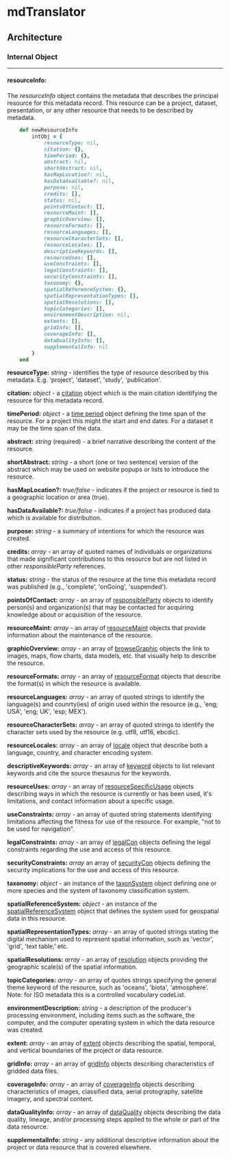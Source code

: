 # mdTranslator

## Architecture

### Internal Object
---
#### resourceInfo:

The *resourceInfo* object contains the metadata that describes the principal resource for this metadata record.  This resource can be a project, dataset, presentation, or any other resource that needs to be described by metadata.

````ruby
    def newResourceInfo
        intObj = {
            resourceType: nil,
            citation: {},
            timePeriod: {},
            abstract: nil,
            shortAbstract: nil,
            hasMapLocation?: nil,
            hasDataAvailable?: nil,
            purpose: nil,
            credits: [],
            status: nil,
            pointsOfContact: [],
            resourceMaint: [],
            graphicOverview: [],
            resourceFormats: [],
            resourceLanguages: [],
            resourceCharacterSets: [],
            resourceLocales: [],
            descriptiveKeywords: [],
            resourceUses: [],
            useConstraints: [],
            legalConstraints: [],
            securityConstraints: [],
            taxonomy: {},
            spatialReferenceSystem: {},
            spatialRepresentationTypes: [],
            spatialResolutions: [],
            topicCategories: [],
            environmentDescription: nil,
            extents: [],
            gridInfo: [],
            coverageInfo: [],
            dataQualityInfo: [],
            supplementalInfo: nil
        }
    end
````

__resourceType:__ *string* - identifies the type of resource described by this metadata. E.g. 'project', 'dataset', 'study', 'publication'.

__citation:__ *object* - a [citation](../mdtranslator/citation.md) object which is the main citation identifying the resource for this metadata record.

__timePeriod:__ *object* - a [time period](../mdtranslator/timePeriod.md) object defining the time span of the resource.  For a project this might the start and end dates.  For a dataset it may be the time span of the data.

__abstract:__ *string* (required) - a brief narrative describing the content of the resource.

__shortAbstract:__ *string* - a short (one or two sentence) version of the abstract which may be used on website popups or lists to introduce the resource.

__hasMapLocation?:__ *true/false* - indicates if the project or resource is tied to a geographic location or area (true).

__hasDataAvailable?:__ *true/false* - indicates if a project has produced data which is available for distribution.

__purpose:__ *string* - a summary of intentions for which the resource was created.

__credits:__ *array* - an array of quoted names of individuals or organizations that made significant contributions to this resource but are not listed in other *responsibleParty* references.

__status:__ *string* - the status of the resource at the time this metadata record was published (e.g., 'complete', 'onGoing', 'suspended').

__pointsOfContact:__ *array* - an array of [responsibleParty](../mdtranslator/responsibleParty.md) objects to identify person(s) and organization(s) that may be contacted for acquiring knowledge about or acquisition of the resource.

__resourceMaint:__ *array* - an array of  [resourceMaint](../mdtranslator/resourceMaint.md) objects that provide information about the maintenance of the resource.

__graphicOverview:__ *array* - an array of [browseGraphic](../mdtranslator/browseGraphic.md) objects the link to images, maps, flow charts, data models, etc. that visually help to describe the resource.

__resourceFormats:__ *array* - an array of [resourceFormat](../mdtranslator/resourceFormat.md) objects that describe the format(s) in which the resource is available.

__resourceLanguages:__ *array* - an array of quoted strings to identify the language(s) and counrty(ies) of origin used within the resource (e.g., 'eng; USA', 'eng; UK', 'esp; MEX').

__resourceCharacterSets:__ *array* - an array of quoted strings to identify the character sets used by the resource (e.g. utf8, utf16, ebcdic).

__resourceLocales:__ *array* - an array of [locale](../mdtranslator/locale.md) object that describe both a language, country, and character encoding system.

__descriptiveKeywords:__ *array* - an array of [keyword](../mdtranslator/keyword.md) objects to list relevant keywords and cite the source thesaurus for the keywords.

__resourceUses:__ *array* - an array of [resourceSpecificUsage](../mdtranslator/resourceSpecificUsage.md) objects describing ways in which the resource is currently or has been used, it's limitations, and contact information about a specific usage.

__useConstraints:__ *array* - an array of quoted string statements identifying limitations affecting the fitness for use of the resource. For example, "not to be used for navigation".

__legalConstraints:__ *array* - an array of [legalCon](../mdtranslator/legalCon.md) objects defining the legal constraints regarding the use and access of this resource.

__securityConstraints:__ *array* an array of [securityCon](../mdtranslator/securityCon.md) objects defining the security implications for the use and access of this resource.

__taxonomy:__ *object* - an instance of the [taxonSystem](../mdtranslator/taxonSystem.md) object defining one or more species and the system of taxonomy classification system.

__spatialReferenceSystem:__ *object* - an instance of the [spatialReferenceSystem](../mdtranslator/spatialReferenceSystem.md) object that defines the system used for geospatial data in this resource.

__spatialRepresentationTypes:__ *array* - an array of quoted strings stating the digital mechanism used to
represent spatial information, such as 'vector', 'grid', 'text table,' etc.

__spatialResolutions:__ *array* - an array of [resolution](../mdtranslator/resolution.md) objects providing the geographic scale(s) of the spatial information.

__topicCategories:__ *array* - an array of quotes strings specifying the general theme keyword of the resource, such as 'oceans', 'biota', 'atmosphere'.  Note: for ISO metadata this is a controlled vocabulary codeList.

__environmentDescription:__ *string* - a description of the producer's processing environment, including items such as the software, the computer, and the computer operating system in which the data resource was created.

__extent:__ *array* - an array of [extent](../mdtranslator/extent.md) objects describing the spatial, temporal, and vertical boundaries of the project or data resource.

__gridInfo:__ *array* - an array of [gridInfo](../mdtranslator/gridInfo.md) objects describing characteristics of gridded data files. 

__coverageInfo:__ *array* - an array of [coverageInfo](../mdtranslator/coverageInfo.md) objects describing characteristics of images, classified data, aerial protography, satellite imagery, and spectral content.

__dataQualityInfo:__ *array* - an array of [dataQuality](../mdtranslator/dataQuality.md) objects describing the data quality, lineage, and/or processing steps applied to the whole or part of the data resource.

__supplementalInfo:__ *string* - any additional descriptive information about the project or data resource that is covered elsewhere.


